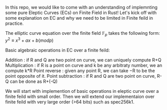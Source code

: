 In this repo, we would like to come with an understanding of implemnting some pure Eleptic Curves (ECs) on Finite Field in Rust!
Let's kick off with some explanation on EC and why we need to be limited in Finite feild in practice.

The elliptic curve equation over the finite field $\mathbb{F}_p$ takes the following form:
$y^2 ≡ x^3 + ax + b (mod p)$

Basic algebraic operations in EC over a finite feild:

  Addition : if R and Q are two point on curve, we can uniquely compute R+Q 
  Multiplication : if R is a point on curve and k be any arbitraty number, we an compute k*R
  Point reverse : given any point R, we can take −R to be the point opposite of it.
  Point subtraction : if R and Q are two point on curve, R-Q can be done as R+(-Q)
    
  We will start with implemention of basic operations in eleptic curve over a finite feild with small order. Then we will extend our
implementaion over finite feild with very large order (>64 bits) such as spec256k1. 
